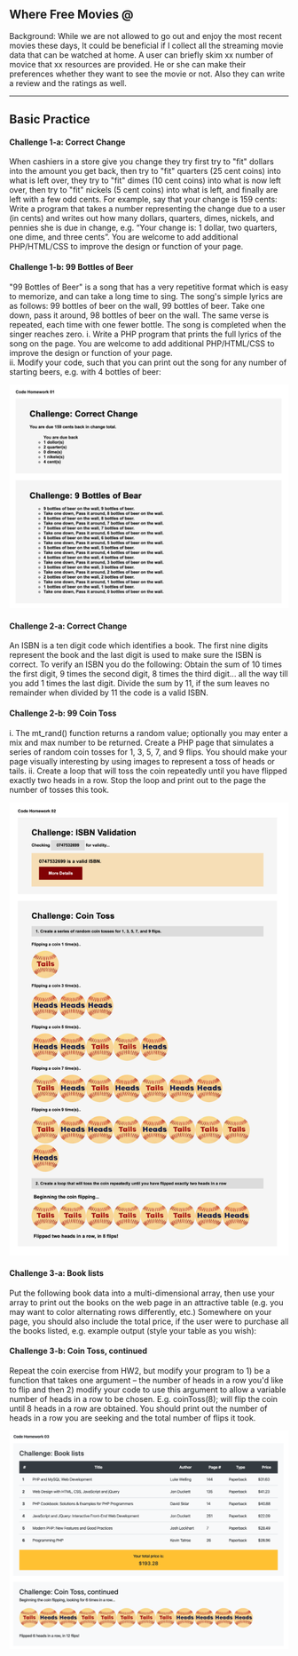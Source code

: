 
## Where Free Movies @

Background: While we are not allowed to go out and enjoy the most recent movies these days, It could
be beneficial if I collect all the streaming movie data that can be watched at home. A user can briefly skim xx number of movice that xx resources are provided.
He or she can make their preferences whether they want to see the movie or not. Also they can write a review and the ratings as well.

--------------------------------------------------------

## Basic Practice

#### Challenge 1-a: Correct Change
When cashiers in a store give you change they try first try to "fit" dollars into the amount you get back, then try to "fit" quarters (25 cent coins) into what is left over, they try to "fit" dimes (10 cent coins) into what is now left over, then try to "fit" nickels (5 cent coins) into what is left, and finally are left with a few odd cents. For example, say that your change is 159 cents:
Write a program that takes a number representing the change due to a user (in cents) and writes out how many dollars, quarters, dimes, nickels, and pennies she is due in change, e.g. “Your change is: 1 dollar, two quarters, one dime, and three cents”.  You are welcome to add additional PHP/HTML/CSS to improve the design or function of your page.

#### Challenge 1-b: 99 Bottles of Beer
"99 Bottles of Beer" is a song that has a very repetitive format which is easy to memorize, and can take a long time to sing. The song's simple lyrics are as follows:
99 bottles of beer on the wall, 99 bottles of beer. Take one down, pass it around, 98 bottles of beer on the wall.
The same verse is repeated, each time with one fewer bottle. The song is completed when the singer reaches zero.
i. Write a PHP program that prints the full lyrics of the song on the page. You are welcome to add additional PHP/HTML/CSS to improve the design or function of your page.  
ii. Modify your code, such that you can print out the song for any number of starting beers, e.g. with 4 bottles of beer:

![Basic\ Practice/images/hw1.png](hw1.png)

#### Challenge 2-a: Correct Change
An ISBN is a ten digit code which identifies a book. The first nine digits represent the book and the last digit is used to make sure the ISBN is correct.  To verify an ISBN you do the following: 
Obtain the sum of 10 times the first digit, 9 times the second digit, 8 times the third digit... all the way till you add 1 times the last digit.
Divide the sum by 11, if the sum leaves no remainder when divided by 11 the code is a valid ISBN.

#### Challenge 2-b: 99 Coin Toss
i.  The mt_rand() function returns a random value; optionally you may enter a mix and max number to be returned. Create a PHP page that simulates a series of random coin tosses for 1, 3, 5, 7, and 9 flips. You should make your page visually interesting by using images to represent a toss of heads or tails.
ii.  Create a loop that will toss the coin repeatedly until you have flipped exactly two heads in a row. Stop the loop and print out to the page the number of tosses this took.

![Basic\ Practice/images/hw2.png](hw2.png)

#### Challenge 3-a: Book lists
Put the following book data into a multi-dimensional array, then use your array to print out the books on the web page in an attractive table (e.g. you may want to color alternating rows differently, etc.)  Somewhere on your page, you should also include the total price, if the user were to purchase all the books listed, e.g. example output (style your table as you wish):

#### Challenge 3-b: Coin Toss, continued
Repeat the coin exercise from HW2, but modify your program to 1) be a function that takes one argument – the number of heads in a row you'd like to flip and then 2) modify your code to use this argument to allow a variable number of heads in a row to be chosen. E.g.  coinToss(8); will flip the coin until 8 heads in a row are obtained.  You should print out the number of heads in a row you are seeking and the total number of flips it took.

![Basic\ Practice/images/hw3.png](hw3.png)